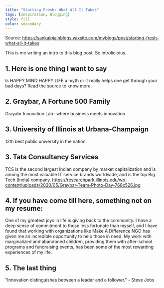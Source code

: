 ```yaml
---
title: "Starting Fresh: What All It Takes"
tags: [Inspiration, Blogging]
style: fill
color: secondary
---
```


Source: https://sankalpjainblogs.wixsite.com/myblogs/post/starting-fresh-what-all-it-takes

This is me writing an intro to this blog post. So introlicioius.

## 1. Here is one thing I want to say

Is HAPPY MIND HAPPY LIFE a myth or it really helps one get through your bad days? Read the source to know more.

## 2. Graybar, A Fortune 500 Family

Grayabr Innovation Lab- where business meets innovation.

## 3. University of Illinois at Urbana-Champaign

12th best public university in the nation.

## 3. Tata Consultancy Services

TCS is the second largest Indian company by market capitalization and is among the most valuable IT service brands worldwide, and is the top Big Tech (India) company.
https://researchpark.illinois.edu/wp-content/uploads/2020/05/Graybar-Team-Photo-Day-768x526.jpg

## 4. If you have come till here, something not on my resume:

One of my greatest joys in life is giving back to the community. I have a deep sense of commitment to those less fortunate than myself, and I have found that working with organizations like Make A Difference NGO has given me an incredible opportunity to help those in need. My work with marginalized and abandoned children, providing them with after-school programs and fundraising events, has been some of the most rewarding experiences of my life.

## 5. The last thing

"Innovation distinguishes between a leader and a follower." - Steve Jobs


